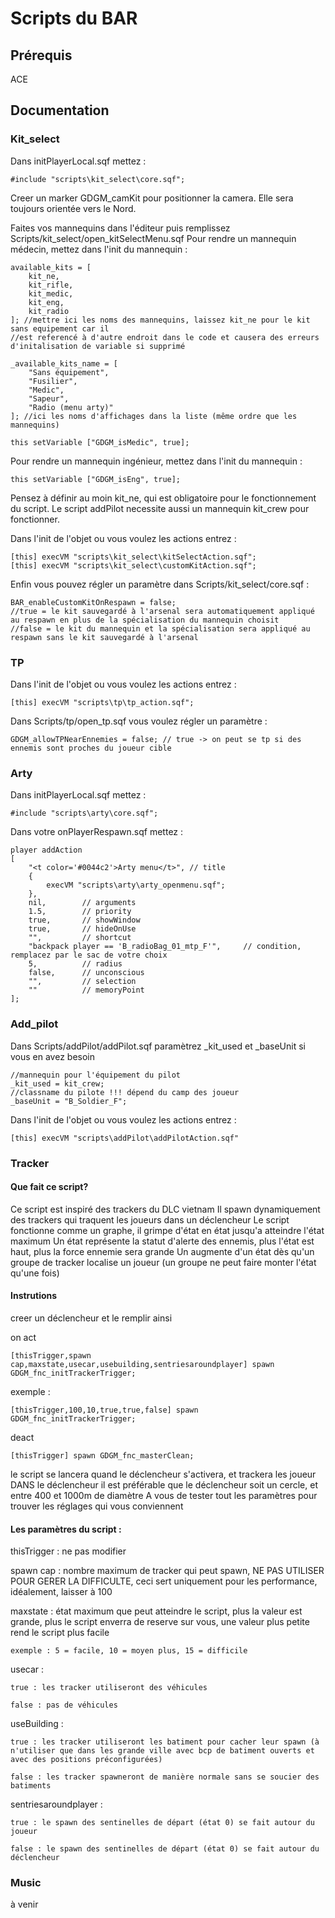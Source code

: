 # Scripts du BAR

## Prérequis

ACE

## Documentation

### Kit_select
Dans initPlayerLocal.sqf mettez :
```
#include "scripts\kit_select\core.sqf";
```

Creer un marker GDGM_camKit pour positionner la camera. Elle sera toujours orientée vers le Nord.

Faites vos mannequins dans l'éditeur puis remplissez Scripts/kit_select/open_kitSelectMenu.sqf
Pour rendre un mannequin médecin, mettez dans l'init du mannequin :

```
available_kits = [
	kit_ne,
	kit_rifle,
	kit_medic,
	kit_eng,
	kit_radio
]; //mettre ici les noms des mannequins, laissez kit_ne pour le kit sans equipement car il 
//est referencé à d'autre endroit dans le code et causera des erreurs d'initalisation de variable si supprimé

_available_kits_name = [
	"Sans équipement",
	"Fusilier",
	"Medic",
	"Sapeur",
	"Radio (menu arty)"
]; //ici les noms d'affichages dans la liste (même ordre que les mannequins)
```

```
this setVariable ["GDGM_isMedic", true];
```

Pour rendre un mannequin ingénieur, mettez dans l'init du mannequin :
```
this setVariable ["GDGM_isEng", true];
```

Pensez à définir au moin kit_ne, qui est obligatoire pour le fonctionnement du script.
Le script addPilot necessite aussi un mannequin kit_crew pour fonctionner.

Dans l'init de l'objet ou vous voulez les actions entrez :

```
[this] execVM "scripts\kit_select\kitSelectAction.sqf";
[this] execVM "scripts\kit_select\customKitAction.sqf"; 
```

Enfin vous pouvez régler un paramètre dans Scripts/kit_select/core.sqf :
```
BAR_enableCustomKitOnRespawn = false; 
//true = le kit sauvegardé à l'arsenal sera automatiquement appliqué au respawn en plus de la spécialisation du mannequin choisit
//false = le kit du mannequin et la spécialisation sera appliqué au respawn sans le kit sauvegardé à l'arsenal
```


### TP

Dans l'init de l'objet ou vous voulez les actions entrez :

```
[this] execVM "scripts\tp\tp_action.sqf"; 
```

Dans Scripts/tp/open_tp.sqf vous voulez régler un paramètre :
```
GDGM_allowTPNearEnnemies = false; // true -> on peut se tp si des ennemis sont proches du joueur cible
```

### Arty

Dans initPlayerLocal.sqf mettez :
```
#include "scripts\arty\core.sqf";
```

Dans votre onPlayerRespawn.sqf mettez :
```
player addAction
[
	"<t color='#0044c2'>Arty menu</t>",	// title
	{
		execVM "scripts\arty\arty_openmenu.sqf";
	},
	nil,		// arguments
	1.5,		// priority
	true,		// showWindow
	true,		// hideOnUse
	"",			// shortcut
	"backpack player == 'B_radioBag_01_mtp_F'", 	// condition, remplacez par le sac de votre choix
	5,			// radius
	false,		// unconscious
	"",			// selection
	""			// memoryPoint
];
```

### Add_pilot

Dans Scripts/addPilot/addPilot.sqf
paramètrez _kit_used et _baseUnit si vous en avez besoin
```
//mannequin pour l'équipement du pilot
_kit_used = kit_crew;
//classname du pilote !!! dépend du camp des joueur
_baseUnit = "B_Soldier_F";
```

Dans l'init de l'objet ou vous voulez les actions entrez :
```
[this] execVM "scripts\addPilot\addPilotAction.sqf"
```

### Tracker

#### Que fait ce script?

Ce script est inspiré des trackers du DLC vietnam
Il spawn dynamiquement des trackers qui traquent les joueurs dans un déclencheur 
Le script fonctionne comme un graphe, il grimpe d'état en état jusqu'a atteindre l'état maximum
Un état représente la statut d'alerte des ennemis, plus l'état est haut, plus la force ennemie sera grande 
Un augmente d'un état dès qu'un groupe de tracker localise un joueur (un groupe ne peut faire monter l'état qu'une fois)

#### Instrutions

creer un déclencheur et le remplir ainsi

on act
```
[thisTrigger,spawn cap,maxstate,usecar,usebuilding,sentriesaroundplayer] spawn GDGM_fnc_initTrackerTrigger;
```
exemple : 
```
[thisTrigger,100,10,true,true,false] spawn GDGM_fnc_initTrackerTrigger;
```

deact
``` 
[thisTrigger] spawn GDGM_fnc_masterClean;
```

le script se lancera quand le déclencheur s'activera, et trackera les joueur DANS le déclencheur
il est préférable que le déclencheur soit un cercle, et entre 400 et 1000m de diamètre
A vous de tester tout les paramètres pour trouver les réglages qui vous conviennent

#### Les paramètres du script :

thisTrigger : ne pas modifier 

spawn cap : nombre maximum de tracker qui peut spawn, NE PAS UTILISER POUR GERER LA DIFFICULTE, ceci sert uniquement pour les performance, idéalement, laisser à 100

maxstate : état maximum que peut atteindre le script, plus la valeur est grande, plus le script enverra de reserve sur vous, une valeur plus petite rend le script plus facile

	exemple : 5 = facile, 10 = moyen plus, 15 = difficile
usecar : 

	true : les tracker utiliseront des véhicules

	false : pas de véhicules

useBuilding : 

	true : les tracker utiliseront les batiment pour cacher leur spawn (à n'utiliser que dans les grande ville avec bcp de batiment ouverts et avec des positions préconfigurées)

	false : les tracker spawneront de manière normale sans se soucier des batiments 

sentriesaroundplayer : 

	true : le spawn des sentinelles de départ (état 0) se fait autour du joueur

	false : le spawn des sentinelles de départ (état 0) se fait autour du déclencheur
    

### Music
à venir